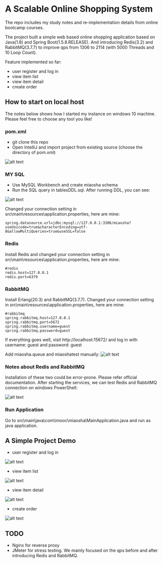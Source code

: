 # A Scalable Online Shopping System

The repo includes my study notes and re-implementation details from online bootcamp courses.

The project built a simple web based online shopping application based on Java(1.8) and Spring Boot(1.5.8.RELEASE). And introducing Redis(3.2) and RabbitMQ(3.7.7) to improve qps from 1306 to 2114 (with 5000 Threads and 10 Loop Count).

Feature implemented so far:
* user register and log in
* view item list
* view item detail
* create order

## How to start on local host 
The notes below shows how I started my instance on windows 10 machine. Please feel free to choose any tool you like!

### pom.xml
* git clone this repo
* Open IntelliJ and import project from existing source (choose the directory of pom.xml)

![alt text](https://github.com/yingliu019/ScalableOnlineShopping/blob/master/src/main/resources/static/img/intellij.JPG)

### MY SQL
* Use MySQL Workbench and create miaosha schema
* Run the SQL query in tablesDDL.sql. After running DDL, you can see:

![alt text](https://github.com/yingliu019/ScalableOnlineShopping/blob/master/src/main/resources/static/img/mysqlworkbench.JPG)

Changed your connection setting in src\main\resources\application.properties, here are mine:
```
spring.datasource.url=jdbc:mysql://127.0.0.1:3306/miaosha?useUnicode=true&characterEncoding=utf-8&allowMultiQueries=true&useSSL=false
```
### Redis
Install Redis and changed your connection setting in src\main\resources\application.properties, here are mine:
```
#redis
redis.host=127.0.0.1
redis.port=6379
```
### RabbitMQ
Install Erlang(20.3) and RabbitMQ(3.7.7). Changed your connection setting in src\main\resources\application.properties, here are mine:
```
#rabbitmq
spring.rabbitmq.host=127.0.0.1
spring.rabbitmq.port=5672
spring.rabbitmq.username=guest
spring.rabbitmq.password=guest
```
If everything goes well, visit http://localhost:15672/ and log in with username: guest and password: guest

Add miaosha.queue and miaoshatest manually:
![alt text](https://github.com/yingliu019/ScalableOnlineShopping/blob/master/src/main/resources/static/img/rabbitmq.JPG)

### Notes about Redis and RabbitMQ
Installation of these two could be error-prone. Please refer official documentation.
After starting the services, we can test Redis and RabbitMQ connection on windows PowerShell:

![alt text](https://github.com/yingliu019/ScalableOnlineShopping/blob/master/src/main/resources/static/img/testconnection.JPG)

### Run Application
Go to src\main\java\com\imooc\miaosha\MainApplication.java and run as java application.

## A Simple Project Demo 
* user register and log in

![alt text](https://github.com/yingliu019/ScalableOnlineShopping/blob/master/src/main/resources/static/img/login.JPG)


* view item list

![alt text](https://github.com/yingliu019/ScalableOnlineShopping/blob/master/src/main/resources/static/img/goodslist.JPG)


* view item detail

![alt text](https://github.com/yingliu019/ScalableOnlineShopping/blob/master/src/main/resources/static/img/goodsdetail.JPG)


* create order

![alt text](https://github.com/yingliu019/ScalableOnlineShopping/blob/master/src/main/resources/static/img/orderdetail.JPG)

## TODO
* Nginx for reverse proxy
* JMeter for stress testing. We mainly focused on the qps before and after introducing Redis and RabbitMQ.

